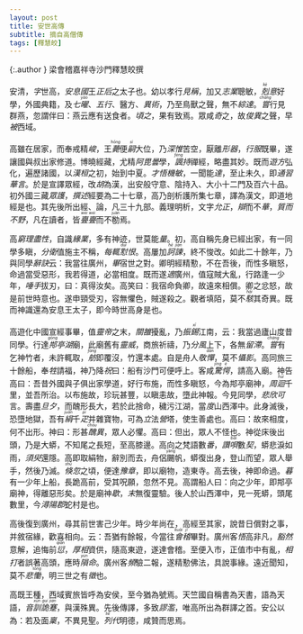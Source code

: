 ```yaml
---
layout: post
title: 安世高傳
subtitle: 摘自高僧傳
tags: [釋慧皎]
---
```


{:.author }
梁會稽嘉祥寺沙門釋慧皎撰

安清，<dfn title="人的表字。在本名外所取的与本名意义相关的另一名字。">字</dfn>世高，<dfn title="位於波斯地区之古王国。">安息國</dfn>王<dfn title="古代帝王嫡妻之称。">正后</dfn>之太子也。幼以孝行<dfn title="受人称誉。">見稱</dfn>，加又<dfn title="志向与学业、事业。">志業</dfn>聰敏，<dfn title="刻意，专心。"><ruby>剋<rt>kè</rt></ruby>意</dfn>好學，外國典籍，及<dfn title="谓日、月和金、木、水、火、土五星。亦作七耀。">七<ruby>曜<rt>yào</rt></ruby></dfn>、<dfn title="谓水、火、木、金、土。">五行</dfn>、醫方、<dfn title="谓不同的学说，奇妙的策略或办法。">異術</dfn>，乃至鳥獸之聲，無不<dfn title="总括通晓。">綜達</dfn>。<dfn title="曾经。"><ruby>嘗<rt>cháng</rt></ruby></dfn>行見群燕，忽謂伴曰：燕云應有送食者。<dfn title="不久，片刻，一会儿。">頃之</dfn>，果有致焉。眾咸<dfn title="惊奇，惊异。">奇</dfn>之，故<dfn title="卓异，非比寻常。亦指杰出异常的人。">俊異</dfn>之聲，早<dfn title="及，遍布，满。">被</dfn>西域。

高雖在居家，而奉戒精<dfn title="严厉，高。">峻</dfn>，王<dfn title="死的别称。"><ruby>薨<rt>hōng</rt></ruby></dfn>便<dfn title="继承君位，过继，继承。"><ruby>嗣<rt>sì</rt></ruby></dfn>大位，乃<dfn title="深思，深入考虑。">深惟</dfn>苦空，厭離<dfn title="谓物体、器物，亦指人的形体。">形器</dfn>，<dfn title="谓穿孝服居丧。">行服</dfn>既畢，遂讓國與叔出家修道。博曉經藏，尤精<dfn title="译曰大法、无比法。大法、无比法，乃真智之尊称，凡论部为发生其真智者，故附以大法、无比法之名。新称阿毗达磨，译曰对法。对法者，智慧之别名。">阿毘曇</dfn>學，<dfn title="讽诵修持。"><ruby>諷<rt>fěng</rt></ruby>持</dfn>禪經，略盡其妙。既而<dfn title="谓僧人云游四方。">遊方</dfn>弘化，遍歷諸國，以<dfn title="汉桓帝刘志，公元146-167年在位。">漢桓</dfn>之初，始到中夏。<dfn title="颖慧，有才智。">才悟</dfn><dfn title="机智敏捷，机警灵敏。">機敏</dfn>，一聞能<dfn title="通晓，明白。">達</dfn>，至止未久，即<dfn title="贯通熟悉，普遍地研习。">通習</dfn><dfn title="指中原地区的语言。后泛指汉语。">華言</dfn>。於是宣譯眾經，改<dfn title="古代称北方和西方的民族，如匈奴等为胡。对西域诸国，包括印度、波斯、大秦等，汉、魏、晋、南北朝人皆称曰胡，唐人对印度则不称胡。">胡</dfn>為漢，出安般守意、陰持入、大小十二門及百六十品。初外國三藏<dfn title="竺法护。又称法护、昙摩罗刹，西晋敦煌（今属甘肃）人，祖籍月支，本姓支。八岁出家，师事竺高座，故姓竺。">眾護</dfn>，<dfn title="撰写，著述。">撰述</dfn>經要為二十七章，高乃剖析護所集七章，譯為漢文，即道地經是也。其先後所出經、論，凡三十九部。義理明析，文字<dfn title="允当（适合、符合）平正。">允正</dfn>，<dfn title="谓叙事、说理明白清楚。">辯</dfn>而不<dfn title="华美，浮华。">華</dfn>，<dfn title="质而不俚（lí），质朴而不粗俗。">質而不野</dfn>，凡在讀者，皆<dfn title="勤勉不倦貌。"><ruby>亹<rt>wěi</rt>亹<rt>wěi</rt></ruby></dfn>而不<ruby>勌<rt>juàn</rt></ruby>焉。

高<dfn title="穷究天地万物之理与性。">窮理盡性</dfn>，自識<dfn title="也称业缘。">緣業</dfn>，多有神迹，世莫能<dfn title="思虑，测断。">量</dfn>。初，高自稱先身已經出家，有一同學多瞋，<dfn title="乞食。">分衛</dfn>值施主不稱，<dfn title="每每，总是。">每輒</dfn><dfn title="怨恨。"><ruby>懟<rt>duì</rt></ruby>恨</dfn>。高屢加<dfn title="厉声规劝。"><ruby>訶<rt>hē</rt>諫<rt>jiàn</rt></ruby></dfn>，終不悛改。如此二十餘年，乃與同學<dfn title="诀别。指再无会期的离别。">辭訣</dfn>云：我當往廣州，<dfn title="完成，完结。">畢</dfn>宿世之對。卿明經精懃，不在吾後，而性多瞋怒，命過當受惡形，我若得道，必當相度。既而遂<dfn title="去，往。">適</dfn>廣州，值寇賊大亂，行路逢一少年，<dfn title="比喻极易。唾手可得。">唾手</dfn>拔刃，曰：真得汝矣。高笑曰：我宿命負卿，故遠來相償。卿之忿怒，故是前世時意也。遂申頸受刃，容無懼色，賊遂殺之。觀者填陌，莫不<dfn title="惊骇，震惊，惊诧，惊起。"><ruby>駭<rt>hài</rt></ruby></dfn>其奇異。既而神識還為安息王太子，即今時世高身是也。

高遊化中國宣經事畢，值<dfn title="汉灵帝刘宏。东汉第十二位皇帝，公元168年—189年在位。">靈帝</dfn>之末，<dfn title="意思是关中和洛阳一带，泛指北方地区。">關雒</dfn>擾亂，乃<dfn title="持锡出行。">振<ruby>錫<rt>xī</rt></ruby></dfn>江南，云：我當過廬山度昔同學。行達<dfn title="官亭湖。即鄱阳湖，古称官亭湖。"><ruby>䢼<rt>gōng</rt></ruby>亭湖</dfn>廟，此廟舊有<dfn title="威灵，威势。">靈威</dfn>，商旅祈禱，乃<dfn title="谓神仙把风分为两个方向。">分風</dfn>上下，各無<dfn title="停留，搁置、阻塞。">留滯</dfn>。<dfn title="曾经。"><ruby>嘗<rt>cháng</rt></ruby></dfn>有乞神竹者，未許輒取，<dfn title="并连起来的船只。泛指船。"><ruby>舫<rt>fǎng</rt></ruby></dfn>即覆沒，竹還本處。自是舟人<dfn title="犹敬畏。">敬<ruby>憚<rt>dàn</rt></ruby></dfn>，莫不<dfn title="恐惧。威慑，使屈服。">懾</dfn><dfn title="迹象，痕迹。隐，躲藏。">影</dfn>。高同旅三十餘船，奉<dfn title="供祭祀、盟誓和食用的家畜。谓用牺牲献祭。">牲</dfn>請福，神乃降<dfn title="一、祝（zhù）：祭祀时司礼仪的人。祝文、祝颂。二、祝（zhòu）：诅咒、发誓。">祝</dfn>曰：船有沙門可便呼上。客咸<dfn title="吃惊而发愣，非常震惊。"><ruby>驚<rt>jīng</rt>愕<rt>è</rt></ruby></dfn>，請高入廟。神告高曰：吾昔外國與子俱出家學道，好行布施，而性多瞋怒，今為䢼亭廟神，<dfn title="周围，环绕。亦作周回。">周<ruby>迴<rt>huí</rt></ruby></dfn>千里，並吾所治。以布施故，珍玩甚豐，以瞋恚故，墮此神報。今見同學，<dfn title="悲伤与喜悦。">悲欣</dfn><dfn title="表示强调。">可</dfn>言。壽盡<dfn title="比喻短时间内。">旦夕</dfn>，而醜形長大，若於此捨命，穢污江湖，當<dfn title="改，迁。">度</dfn>山西澤中。此身滅後，恐墮地獄，吾有<dfn title="平纹的生丝织物，似缣而疏，挺括滑爽。"><ruby>絹<rt>juàn</rt></ruby></dfn>千<dfn title="量词。用于纺织品或骡马等。"><ruby>疋<rt>pǐ</rt></ruby></dfn>并雜寶物，可為<dfn title="竖起，建立，流传。">立</dfn>法<dfn title="建造，制作。">營</dfn>塔，使生善處也。高曰：故來相度，何不出形。神曰：形甚<dfn title="丑陋怪异。"><ruby>醜<rt>chǒu</rt></ruby>異</dfn>，眾人必懼。高曰：但出，眾人不怪也。神從床後出頭，乃是大蟒，不知尾之長短，至高膝邊。高向之梵語數<dfn title="量词，回、次。">番</dfn>，<dfn title="赞叹佛德之梵呗。">讚<ruby>唄<rt>bài</rt></ruby></dfn>數<dfn title="量词，犹部或篇。">契</dfn>，蟒悲淚如雨，<dfn title="片刻，短时间。">須臾</dfn>還隱。高即取絹物，辭別而去，舟侶<ruby>颺<rt>yáng</rt></ruby>帆，蟒復出身，登山而望，眾人舉手，然後乃滅。<dfn title="顷刻，指极短的时间。"><ruby>倏<rt>shū</rt></ruby>忽</dfn>之頃，便達<dfn title="豫章城，今南昌。">豫章</dfn>，即以廟物，造東寺。高去後，神即命過。<dfn title="日落时。">暮</dfn>有一少年上船，長跪高前，受其呪願，忽然不見。高謂船人曰：向之少年，即䢼亭廟神，得離惡形矣。於是廟神<dfn title="尽、消失。">歇</dfn>，<dfn title="最终，最后。">末</dfn>無復靈驗。後人於山西澤中，見一死蟒，頭尾數里，今<dfn title="中国唐朝时设置的郡。今九江一带。">潯陽郡</dfn>蛇村是也。

高後復到廣州，尋其前世害己少年。時少年尚在，高經至其家，說昔日償對之事，并敘宿緣，歡喜相向。云：吾猶有餘報，今當往<dfn title="山名，在绍兴市东南。"><ruby>會<rt>kuài</rt>稽<rt>jī</rt></ruby></dfn>畢對。廣州客<dfn title="理解，领会，知晓，觉得。">悟</dfn>高非凡，<dfn title="顿然。">豁然</dfn>意解，追悔前<dfn title="罪过，过失。"><ruby>愆<rt>qiān</rt></ruby></dfn>，<dfn title="意谓敦厚（诚朴宽厚）持重之相。">厚相</dfn>資供，隨高東遊，遂達會稽。至便入市，正值市中有亂，<dfn title="互殴，打架。">相打</dfn>者誤著高頭，應時<dfn title="丧失生命。"><ruby>隕<rt>yǔn</rt></ruby>命</dfn>。廣州客<dfn title="屡次，接连。">頻</dfn>驗二報，遂精懃佛法，具說事緣。遠近聞知，莫不<dfn title="悲伤痛哭，悲伤。">悲<ruby>慟<rt>tòng</rt></ruby></dfn>，明三世之有<dfn title="迹象，证明，招致。">徵</dfn>也。

高既王種，西域賓旅皆呼為安侯，至今猶為號焉。天竺國自稱書為天書，語為天語，<dfn title="古籍中的字词注音释义。">音<ruby>訓<rt>xùn</rt></ruby></dfn><dfn title="怪异艰涩。"><ruby>詭<rt>guǐ</rt>蹇<rt>jiǎn</rt></ruby></dfn>，與漢殊異。先後傳譯，多致<dfn title="（谬）谬误、诈伪，（滥）虚妄不实。">謬濫</dfn>，唯高所出為群譯之首。安公以為：若及面<dfn title="赋予，领受，承受，遵循，奉行。">稟</dfn>，不異見聖。<dfn title="犹历代。"><ruby>列<rt>liè</rt></ruby>代</dfn>明德，咸贊而思焉。
